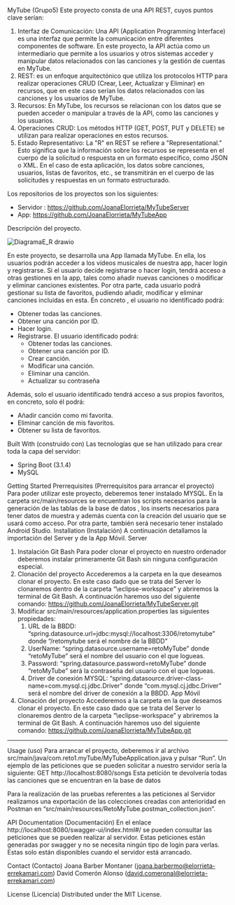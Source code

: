 ﻿MyTube (Grupo5)
Este proyecto consta de una API REST, cuyos puntos clave serían:
1. Interfaz de Comunicación: Una API (Application Programming Interface) es una interfaz que permite la comunicación entre diferentes componentes de software. En este proyecto, la API actúa como un intermediario que permite a los usuarios y otros sistemas acceder y manipular datos relacionados con las canciones y la gestión de cuentas en MyTube.
2. REST: es un enfoque arquitectónico que utiliza los protocolos HTTP para realizar operaciones CRUD (Crear, Leer, Actualizar y Eliminar) en recursos, que en este caso serían los datos relacionados con las canciones y los usuarios de MyTube.
3. Recursos: En MyTube, los recursos se relacionan con los datos que se pueden acceder o manipular a través de la API, como las canciones y los usuarios.
4. Operaciones CRUD: Los métodos HTTP (GET, POST, PUT y DELETE) se utilizan para realizar operaciones en estos recursos. 
5. Estado Representativo: La "R" en REST se refiere a "Representational." Esto significa que la información sobre los recursos se representa en el cuerpo de la solicitud o respuesta en un formato específico, como JSON o XML. En el caso de esta aplicación, los datos sobre canciones, usuarios, listas de favoritos, etc., se transmitirán en el cuerpo de las solicitudes y respuestas en un formato estructurado.




Los repositorios de los proyectos son los siguientes:
* Servidor : https://github.com/JoanaElorrieta/MyTubeServer
* App: https://github.com/JoanaElorrieta/MyTubeApp 



Descripción del proyecto.


![DiagramaE_R drawio](https://github.com/JoanaElorrieta/MyTubeServer/assets/124193410/f1313dd0-79a7-4317-b06e-12616155afb9)



En este proyecto, se desarrolla una App llamada MyTube. En ella, los usuarios podrán acceder a los vídeos musicales de nuestra app, hacer login y registrarse. 
Si el usuario decide registrarse o hacer login, tendrá acceso a otras gestiones en la app, tales como añadir nuevas canciones o modificar y eliminar canciones existentes.
Por otra parte, cada usuario podrá gestionar su lista de favoritos, pudiendo añadir, modificar y eliminar canciones incluidas en esta.
En concreto , el usuario no identificado podrá:
* Obtener todas las canciones.
* Obtener una canción por ID.
* Hacer login.
* Registrarse.
El usuario identificado podrá:
   * Obtener todas las canciones.
   *  Obtener una canción por ID.
   *  Crear canción.
   * Modificar una canción.
   * Eliminar una canción.
   * Actualizar su contraseña


Además, solo el usuario identificado tendrá acceso a sus propios favoritos, en concreto, solo él podrá:
* Añadir canción como mi favorita.
* Eliminar canción de mis favoritos.
* Obtener su lista de favoritos.

Built With (construido con)
Las tecnologías que se han utilizado para crear toda la capa del servidor:
* Spring Boot (3.1.4)
* MySQL


Getting Started
Prerrequisites (Prerrequisitos para arrancar el proyecto)
Para poder utilizar este proyecto, deberemos tener instalado MYSQL. En la carpeta src/main/resources se encuentran los scripts necesarios para la generación de las tablas de la base de datos , los inserts necesarios para tener datos de muestra y además cuenta con la creación del usuario que se usará como acceso.
Por otra parte, también será necesario tener instalado Android Studio.
Installation (Instalación)
A continuación detallamos la importación del Server y de la App Móvil.
Server
1. Instalación Git Bash
Para poder clonar el proyecto en nuestro ordenador deberemos instalar primeramente Git Bash sin ninguna configuración especial.
2. Clonación del proyecto
Accederemos a la carpeta en la que deseamos clonar el proyecto. En este caso dado que se trata del Server lo clonaremos dentro de la carpeta “\eclipse-workspace” y abriremos la terminal de Git Bash.
        A continuación haremos uso del siguiente comando:
        https://github.com/JoanaElorrieta/MyTubeServer.git
3. Modificar src/main/resources/application.properties las siguientes propiedades:
   1. URL de la BBDD:
“spring.datasource.url=jdbc:mysql://localhost:3306/retomytube” donde “/retomytube será el nombre de la BBDD”
   2. UserName:
“spring.datasource.username=retoMyTube” donde “retoMyTube” será el nombre del usuario con el que logueas.
   3. Password:
“spring.datasource.password=retoMyTube” donde “retoMyTube” será la contraseña del usuario con el que logueas.
   4. Driver de conexión MYSQL:
“spring.datasource.driver-class-name=com.mysql.cj.jdbc.Driver”
donde “com.mysql.cj.jdbc.Driver” será el nombre del driver de conexión a la BBDD.
App Móvil
1. Clonación del proyecto
Accederemos a la carpeta en la que deseamos clonar el proyecto. En este caso dado que se trata del Server lo clonaremos dentro de la carpeta “\eclipse-workspace” y abriremos la terminal de Git Bash.
        A continuación haremos uso del siguiente comando:
        https://github.com/JoanaElorrieta/MyTubeApp.git
        
________________
Usage (uso)
Para arrancar el proyecto, deberemos ir al archivo src/main/java/com.reto1.myTube/MyTubeApplication.java y pulsar “Run”.
Un ejemplo de las peticiones que se pueden solicitar a nuestro servidor sería la siguiente:
GET http://localhost:8080/songs
Esta petición te devolvería todas las canciones que se encuentran en la base de datos


Para la realización de las pruebas referentes a las peticiones al Servidor realizamos una exportación de las colecciones creadas con anterioridad en Postman en  “src/main/resources/RetoMyTube.postman_collection.json”.

API Documentation (Documentación)
En el enlace http://localhost:8080/swagger-ui/index.html#/ se pueden consultar las peticiones que se pueden realizar al servidor. Estas peticiones están generadas por swagger y no se necesita ningún tipo de login para verlas.
Estas solo están disponibles cuando el servidor está arrancado.


Contact (Contacto)
Joana Barber Montaner (joana.barbermo@elorrieta-errekamari.com)
David Comerón Alonso (david.comeronal@elorrieta-errekamari.com)


License (Licencia)
Distributed under the MIT License.
